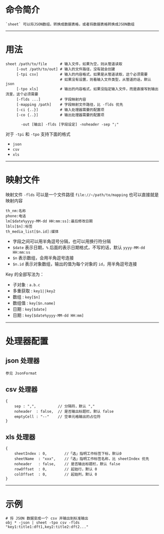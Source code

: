 # 命令简介 

    `sheet` 可以将JSON数组，转换成数据表格，或者将数据表格转换成JSON数组

---------------------------------------
# 用法

```
sheet /path/to/file      # 输入文件，如果为空，则从管道读取
     [-out /path/to/out] # 输入的文件路径，没有就会创建
     [-tpi csv]          # 输入的内容格式，如果是从管道读取，这个必须需要
                         # 如果没有设置，则看输入文件类型，从管道的话，默认 json
     [-tpo xls]          # 输出的内容格式，如果没指定输入文件，而是直接写到输出流里，这个必须需要
     [-flds ...]         # 字段映射内容
     [-mapping /path]    # 字段映射文件路径，比 -flds 优先
     [-ci {..}]          # 输入处理器需要的配置项
     [-co {..}]          # 输出处理器需要的配置项
     
       -out [输出] -flds [字段设定] -noheader -sep ";"
```

对于 `-tpi` 和 `-tpo` 支持下面的格式

- `json`
- `csv`
- `xls`

---------------------------------------
# 映射文件

映射文件 `-flds` 可以是一个文件路径 `file://~/path/to/mapping` 也可以直接就是映射内容

```
th_nm:名称
phone:电话
lm[$date%yyyy-MM-dd HH:mm:ss]:最后修改日期
lbls[$n]:标签
th_media_list[$n.id]:媒体
```

- 字段之间可以用半角逗号分隔，也可以用换行符分隔
- `$date` 表示日期，`%` 后面的表示日期格式，不写的话，默认 `yyyy-MM-dd HH:mm:ss`
- `$n` 表示数组，会用半角逗号连接
- `$n.id` 表示对象数组，输出的值为每个对象的 `id`，用半角逗号连接

Key 的全部写法为：

- 子对象   :  `a.b.c`
- 多重获取 : `key1||key2`
- 数组    : `key[$n]`
- 数组值   : `key[$n.name]`
- 日期    : `key[$date]`
- 日期    : `key[$date%yyyy-MM-dd HH:mm]`

---------------------------------------
# 处理器配置

## json 处理器

```
参见 JsonFormat
```

## csv 处理器

```
{
    sep : ",",          // 分隔符，默认 ","
    noheader  : false,  // 是否输出标题栏，默认 false
    emptyCell : "--"    // 空单元格输出的占位符
}
```

## xls 处理器

```
{
    sheetIndex : 0,        //「选」指明工作标签下标，默认0
    sheetName  : "xxx",    //「选」指明工作标签名称，比 sheetIndex 优先
    noheader   : false,    // 是否输出标题栏，默认 false
    rowOffset  : 0,        // 起始行，默认 0
    colOffset  : 0,        // 起始列，默认 0
}
```

---------------------------------------
# 示例

```
# 将 JSON 数据变成一个 csv 并输出到标准输出
obj * -json | sheet -tpo csv -flds "key1:title1:dft1,key2:title2:dft2..."
```

